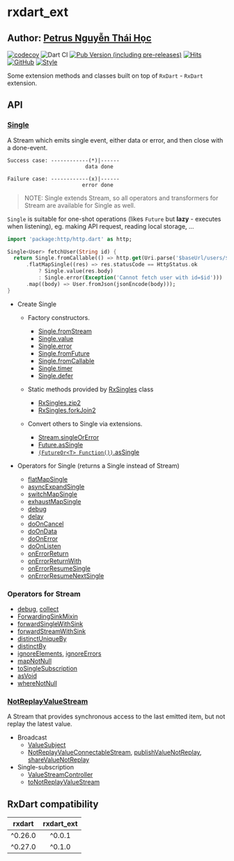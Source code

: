 # rxdart_ext

## Author: [Petrus Nguyễn Thái Học](https://github.com/hoc081098)

[![codecov](https://codecov.io/gh/hoc081098/rxdart_ext/branch/master/graph/badge.svg?token=OYMVzeUB1m)](https://codecov.io/gh/hoc081098/rxdart_ext)
![Dart CI](https://github.com/hoc081098/rxdart_ext/workflows/Dart%20CI/badge.svg)
[![Pub Version (including pre-releases)](https://img.shields.io/pub/v/rxdart_ext?include_prereleases)](https://pub.dev/packages/rxdart_ext)
[![Hits](https://hits.seeyoufarm.com/api/count/incr/badge.svg?url=https%3A%2F%2Fgithub.com%2Fhoc081098%2Frxdart_ext&count_bg=%2379C83D&title_bg=%23555555&icon=&icon_color=%23E7E7E7&title=hits&edge_flat=false)](https://hits.seeyoufarm.com)
[![GitHub](https://img.shields.io/github/license/hoc081098/rxdart_ext?color=4EB1BA)](https://opensource.org/licenses/MIT)
[![Style](https://img.shields.io/badge/style-pedantic-40c4ff.svg)](https://github.com/dart-lang/pedantic)

Some extension methods and classes built on top of `RxDart` - `RxDart` extension.

## API

### [Single](https://pub.dev/documentation/rxdart_ext/0.1.1-dev.0/rxdart_ext/Single-class.html)

A Stream which emits single event, either data or error, and then close with a done-event.

```text
Success case: ------------(*)|------
                         data done

Failure case: ------------(x)|------
                        error done
```

> NOTE: Single extends Stream, so all operators and transformers for Stream are available for Single as well.

`Single` is suitable for one-shot operations (likes `Future` but **lazy** - executes when listening), eg. making API request, reading local storage, ...

```dart
import 'package:http/http.dart' as http;

Single<User> fetchUser(String id) {
  return Single.fromCallable(() => http.get(Uri.parse('$baseUrl/users/$id')))
      .flatMapSingle((res) => res.statusCode == HttpStatus.ok
          ? Single.value(res.body)
          : Single.error(Exception('Cannot fetch user with id=$id')))
      .map((body) => User.fromJson(jsonEncode(body)));
}
```

-   Create Single
    -   Factory constructors.
        -   [Single.fromStream](https://pub.dev/documentation/rxdart_ext/0.1.1-dev.0/rxdart_ext/Single/Single.fromStream.html)
        -   [Single.value](https://pub.dev/documentation/rxdart_ext/0.1.1-dev.0/rxdart_ext/Single/Single.value.html)
        -   [Single.error](https://pub.dev/documentation/rxdart_ext/0.1.1-dev.0/rxdart_ext/Single/Single.error.html)
        -   [Single.fromFuture](https://pub.dev/documentation/rxdart_ext/0.1.1-dev.0/rxdart_ext/Single/Single.fromFuture.html)
        -   [Single.fromCallable](https://pub.dev/documentation/rxdart_ext/0.1.1-dev.0/rxdart_ext/Single/Single.fromCallable.html)
        -   [Single.timer](https://pub.dev/documentation/rxdart_ext/0.1.1-dev.0/rxdart_ext/Single/Single.timer.html)
        -   [Single.defer](https://pub.dev/documentation/rxdart_ext/0.1.1-dev.0/rxdart_ext/Single/Single.defer.html)

    -   Static methods provided by [RxSingles]() class
        -   [RxSingles.zip2](https://pub.dev/documentation/rxdart_ext/0.1.1-dev.0/rxdart_ext/RxSingles/zip2.html)
        -   [RxSingles.forkJoin2](https://pub.dev/documentation/rxdart_ext/0.1.1-dev.0/rxdart_ext/RxSingles/forkJoin2.html)
        
    -   Convert others to Single via extensions.
        -   [Stream.singleOrError](https://pub.dev/documentation/rxdart_ext/0.1.1-dev.0/rxdart_ext/SingleOrErrorStreamExtension/singleOrError.html)
        -   [Future.asSingle](https://pub.dev/documentation/rxdart_ext/0.1.1-dev.0/rxdart_ext/AsSingleFutureExtension/asSingle.html)
        -   [`(FutureOr<T> Function())`.asSingle](https://pub.dev/documentation/rxdart_ext/0.1.1-dev.0/rxdart_ext/AsSingleFunctionExtension/asSingle.html)

-   Operators for Single (returns a Single instead of Stream)
    -   [flatMapSingle](https://pub.dev/documentation/rxdart_ext/0.1.1-dev.0/rxdart_ext/FlatMapSingleExtension/flatMapSingle.html)
    -   [asyncExpandSingle](https://pub.dev/documentation/rxdart_ext/0.1.1-dev.0/rxdart_ext/AsyncExpandSingleExtension/asyncExpandSingle.html)
    -   [switchMapSingle](https://pub.dev/documentation/rxdart_ext/0.1.1-dev.0/rxdart_ext/SwitchMapSingleExtension/switchMapSingle.html)
    -   [exhaustMapSingle](https://pub.dev/documentation/rxdart_ext/0.1.1-dev.0/rxdart_ext/ExhaustMapSingleExtension/exhaustMapSingle.html)
    -   [debug](https://pub.dev/documentation/rxdart_ext/0.1.1-dev.0/rxdart_ext/DebugSingleExtension/debug.html)
    -   [delay](https://pub.dev/documentation/rxdart_ext/0.1.1-dev.0/rxdart_ext/DelaySingleExtension/delay.html)
    -   [doOnCancel]()
    -   [doOnData]()
    -   [doOnError]()
    -   [doOnListen]()
    -   [onErrorReturn]()
    -   [onErrorReturnWith]()
    -   [onErrorResumeSingle]()
    -   [onErrorResumeNextSingle]()

### Operators for Stream

- [debug](https://pub.dev/documentation/rxdart_ext/latest/rxdart_ext/DebugStreamExtension/debug.html), [collect](https://pub.dev/documentation/rxdart_ext/latest/rxdart_ext/CollectStreamExtension/collect.html)
- [ForwardingSinkMixin](https://pub.dev/documentation/rxdart_ext/latest/rxdart_ext/ForwardingSinkMixin-mixin.html)
- [forwardSingleWithSink]()  
- [forwardStreamWithSink]()
- [distinctUniqueBy](https://pub.dev/documentation/rxdart_ext/latest/rxdart_ext/DistinctUniqueByStreamExtension/distinctUniqueBy.html)
- [distinctBy](https://pub.dev/documentation/rxdart_ext/latest/rxdart_ext/DistinctByExtension/distinctBy.html)
- [ignoreElements](https://pub.dev/documentation/rxdart_ext/latest/rxdart_ext/IgnoreElementStreamExtension/ignoreElements.html), [ignoreErrors](https://pub.dev/documentation/rxdart_ext/latest/rxdart_ext/IgnoreErrorsStreamExtension/ignoreErrors.html)
- [mapNotNull](https://pub.dev/documentation/rxdart_ext/latest/rxdart_ext/MapNotNullStreamExtension/mapNotNull.html)
- [toSingleSubscription](https://pub.dev/documentation/rxdart_ext/latest/rxdart_ext/ToSingleSubscriptionStreamExtension/toSingleSubscriptionStream.html)
- [asVoid](https://pub.dev/documentation/rxdart_ext/latest/rxdart_ext/AsVoidStreamExtension/asVoid.html)
- [whereNotNull](https://pub.dev/documentation/rxdart_ext/latest/rxdart_ext/WhereNotNullStreamExtension/whereNotNull.html)

### [NotReplayValueStream](https://pub.dev/documentation/rxdart_ext/latest/rxdart_ext/NotReplayValueStream-class.html)

A Stream that provides synchronous access to the last emitted item, but not replay the latest value.

-   Broadcast
    -   [ValueSubject](https://pub.dev/documentation/rxdart_ext/latest/rxdart_ext/ValueSubject-class.html)
    -   [NotReplayValueConnectableStream](https://pub.dev/documentation/rxdart_ext/latest/rxdart_ext/NotReplayValueConnectableStream-class.html), [publishValueNotReplay](https://pub.dev/documentation/rxdart_ext/latest/rxdart_ext/ValueConnectableNotReplayStreamExtensions/publishValueNotReplay.html), [shareValueNotReplay](https://pub.dev/documentation/rxdart_ext/latest/rxdart_ext/ValueConnectableNotReplayStreamExtensions/shareValueNotReplay.html)
-   Single-subscription
    -   [ValueStreamController](https://pub.dev/documentation/rxdart_ext/latest/rxdart_ext/ValueStreamController-class.html)
    -   [toNotReplayValueStream](https://pub.dev/documentation/rxdart_ext/latest/rxdart_ext/ToNotReplayValueStreamExtension/toNotReplayValueStream.html)
    


## RxDart compatibility

|  rxdart   | rxdart_ext |
|  :---:    | :---:      |
|  ^0.26.0  | ^0.0.1     |
|  ^0.27.0  | ^0.1.0     |

